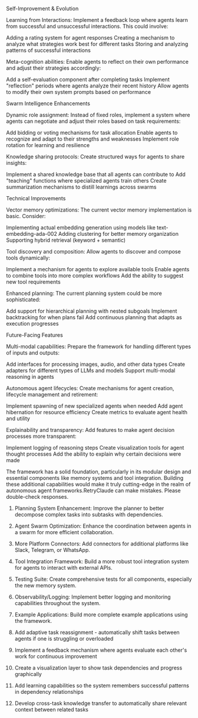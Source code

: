 Self-Improvement & Evolution

Learning from Interactions: Implement a feedback loop where agents learn from successful and unsuccessful interactions. This could involve:

Adding a rating system for agent responses
Creating a mechanism to analyze what strategies work best for different tasks
Storing and analyzing patterns of successful interactions


Meta-cognition abilities: Enable agents to reflect on their own performance and adjust their strategies accordingly:

Add a self-evaluation component after completing tasks
Implement "reflection" periods where agents analyze their recent history
Allow agents to modify their own system prompts based on performance



Swarm Intelligence Enhancements

Dynamic role assignment: Instead of fixed roles, implement a system where agents can negotiate and adjust their roles based on task requirements:

Add bidding or voting mechanisms for task allocation
Enable agents to recognize and adapt to their strengths and weaknesses
Implement role rotation for learning and resilience


Knowledge sharing protocols: Create structured ways for agents to share insights:

Implement a shared knowledge base that all agents can contribute to
Add "teaching" functions where specialized agents train others
Create summarization mechanisms to distill learnings across swarms



Technical Improvements

Vector memory optimizations: The current vector memory implementation is basic. Consider:

Implementing actual embedding generation using models like text-embedding-ada-002
Adding clustering for better memory organization
Supporting hybrid retrieval (keyword + semantic)


Tool discovery and composition: Allow agents to discover and compose tools dynamically:

Implement a mechanism for agents to explore available tools
Enable agents to combine tools into more complex workflows
Add the ability to suggest new tool requirements


Enhanced planning: The current planning system could be more sophisticated:

Add support for hierarchical planning with nested subgoals
Implement backtracking for when plans fail
Add continuous planning that adapts as execution progresses



Future-Facing Features

Multi-modal capabilities: Prepare the framework for handling different types of inputs and outputs:

Add interfaces for processing images, audio, and other data types
Create adapters for different types of LLMs and models
Support multi-modal reasoning in agents


Autonomous agent lifecycles: Create mechanisms for agent creation, lifecycle management and retirement:

Implement spawning of new specialized agents when needed
Add agent hibernation for resource efficiency
Create metrics to evaluate agent health and utility


Explainability and transparency: Add features to make agent decision processes more transparent:

Implement logging of reasoning steps
Create visualization tools for agent thought processes
Add the ability to explain why certain decisions were made



The framework has a solid foundation, particularly in its modular design and essential components like memory systems and tool integration. Building these additional capabilities would make it truly cutting-edge in the realm of autonomous agent frameworks.RetryClaude can make mistakes. Please double-check responses.


  1. Planning System Enhancement: Improve the planner to better decompose complex tasks into subtasks with dependencies.
  2. Agent Swarm Optimization: Enhance the coordination between agents in a swarm for more efficient collaboration.
  3. More Platform Connectors: Add connectors for additional platforms like Slack, Telegram, or WhatsApp.
  4. Tool Integration Framework: Build a more robust tool integration system for agents to interact with external APIs.
  5. Testing Suite: Create comprehensive tests for all components, especially the new memory system.
  6. Observability/Logging: Implement better logging and monitoring capabilities throughout the system.
  7. Example Applications: Build more complete example applications using the framework.

 1. Add adaptive task reassignment - automatically shift tasks between agents if one is struggling or overloaded
  2. Implement a feedback mechanism where agents evaluate each other's work for continuous improvement
  3. Create a visualization layer to show task dependencies and progress graphically
  4. Add learning capabilities so the system remembers successful patterns in dependency relationships
  5. Develop cross-task knowledge transfer to automatically share relevant context between related tasks

